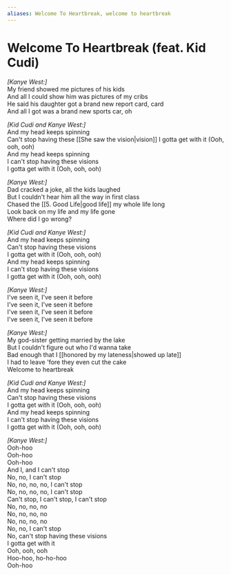 ```yaml
---
aliases: Welcome To Heartbreak, welcome to heartbreak
---
```


# Welcome To Heartbreak (feat. Kid Cudi)

_[Kanye West:]_  
My friend showed me pictures of his kids  
And all I could show him was pictures of my cribs  
He said his daughter got a brand new report card, card  
And all I got was a brand new sports car, oh  

_[Kid Cudi and Kanye West:]_  
And my head keeps spinning  
Can't stop having these [[She saw the vision|vision]]
I gotta get with it (Ooh, ooh, ooh)  
And my head keeps spinning  
I can't stop having these visions  
I gotta get with it (Ooh, ooh, ooh)  

_[Kanye West:]_  
Dad cracked a joke, all the kids laughed  
But I couldn't hear him all the way in first class  
Chased the [[5. Good Life|good life]] my whole life long  
Look back on my life and my life gone  
Where did I go wrong?  

_[Kid Cudi and Kanye West:]_  
And my head keeps spinning  
Can't stop having these visions  
I gotta get with it (Ooh, ooh, ooh)  
And my head keeps spinning  
I can't stop having these visions  
I gotta get with it (Ooh, ooh, ooh)  

_[Kanye West:]_  
I've seen it, I've seen it before  
I've seen it, I've seen it before  
I've seen it, I've seen it before  
I've seen it, I've seen it before  

_[Kanye West:]_  
My god-sister getting married by the lake  
But I couldn't figure out who I'd wanna take  
Bad enough that I [[honored by my lateness|showed up late]]  
I had to leave 'fore they even cut the cake  
Welcome to heartbreak  

_[Kid Cudi and Kanye West:]_  
And my head keeps spinning  
Can't stop having these visions  
I gotta get with it (Ooh, ooh, ooh)  
And my head keeps spinning  
I can't stop having these visions  
I gotta get with it (Ooh, ooh, ooh)  

_[Kanye West:]_  
Ooh-hoo  
Ooh-hoo  
Ooh-hoo  
And I, and I can't stop  
No, no, I can't stop  
No, no, no, no, I can't stop  
No, no, no, no, I can't stop  
Can't stop, I can't stop, I can't stop  
No, no, no, no  
No, no, no, no  
No, no, no, no  
No, no, I can't stop  
No, can't stop having these visions  
I gotta get with it  
Ooh, ooh, ooh  
Hoo-hoo, ho-ho-hoo  
Ooh-hoo
